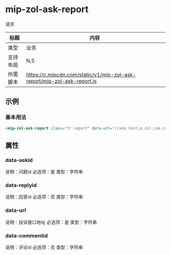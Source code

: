 # mip-zol-ask-report

请求

标题|内容
----|----
类型|业务
支持布局|N,S|
所需脚本|https://c.mipcdn.com/static/v1/mip-zol-ask-report/mip-zol-ask-report.js

## 示例

### 基本用法
```html
<mip-zol-ask-report class="fr report" data-url="//ask.test.m.zol.com.cn/wapask/index.php?c=Ajax_Complaint&a=Complaint" data-askid="1948780" data-replyid="" data-commentid="">举报</mip-zol-ask-report>
```

## 属性

### data-askid

说明：问题id
必选项：是
类型：字符串

### data-replyid

说明：回答id
必选项：否
类型：字符串

### data-url

说明：投诉接口地址
必选项：是
类型：字符串

### data-commentid

说明：评论id
必选项：否
类型：字符串


